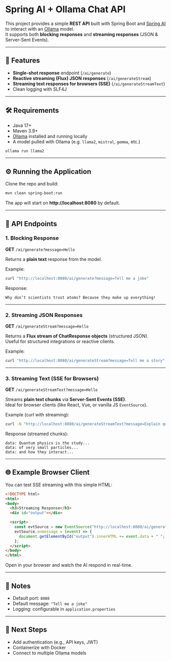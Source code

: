 
# Spring AI + Ollama Chat API

This project provides a simple **REST API** built with Spring Boot and [Spring AI](https://spring.io/projects/spring-ai) to interact with an [Ollama](https://ollama.ai) model.  
It supports both **blocking responses** and **streaming responses** (JSON & Server-Sent Events).

---

## 🚀 Features
- **Single-shot response** endpoint (`/ai/generate`)  
- **Reactive streaming (Flux) JSON responses** (`/ai/generateStream`)  
- **Streaming text responses for browsers (SSE)** (`/ai/generateStreamText`)  
- Clean logging with SLF4J  

---

## 🛠️ Requirements
- Java 17+  
- Maven 3.9+  
- [Ollama](https://ollama.ai) installed and running locally  
- A model pulled with Ollama (e.g. `llama2`, `mistral`, `gemma`, etc.)  

```bash
ollama run llama2
```

---

## ⚙️ Running the Application

Clone the repo and build:

```bash
mvn clean spring-boot:run
```

The app will start on **http://localhost:8080** by default.

---

## 📡 API Endpoints

### 1. Blocking Response
**GET** `/ai/generate?message=Hello`  

Returns a **plain text** response from the model.  

Example:
```bash
curl "http://localhost:8080/ai/generate?message=Tell me a joke"
```

Response:
```
Why don’t scientists trust atoms? Because they make up everything!
```

---

### 2. Streaming JSON Responses
**GET** `/ai/generateStream?message=Hello`  

Returns a **Flux stream of ChatResponse objects** (structured JSON).  
Useful for structured integrations or reactive clients.  

Example:
```bash
curl "http://localhost:8080/ai/generateStream?message=Tell me a story"
```

---

### 3. Streaming Text (SSE for Browsers)
**GET** `/ai/generateStreamText?message=Hello`  

Streams **plain text chunks** via **Server-Sent Events (SSE)**.  
Ideal for browser clients (like React, Vue, or vanilla JS `EventSource`).  

Example (curl with streaming):
```bash
curl -N "http://localhost:8080/ai/generateStreamText?message=Explain quantum physics"
```

Response (streamed chunks):
```
data: Quantum physics is the study...
data: of very small particles...
data: and how they interact...
```

---

## 🌐 Example Browser Client

You can test SSE streaming with this simple HTML:

```html
<!DOCTYPE html>
<html>
<body>
  <h3>Streaming Response</h3>
  <div id="output"></div>

  <script>
    const evtSource = new EventSource("http://localhost:8080/ai/generateStreamText?message=Tell+me+a+joke");
    evtSource.onmessage = (event) => {
      document.getElementById("output").innerHTML += event.data + " ";
    };
  </script>
</body>
</html>
```

Open in your browser and watch the AI respond in real-time.

---

## 📖 Notes
- Default port: `8080`  
- Default message: `"Tell me a joke"`  
- Logging: configurable in `application.properties`  

---

## 🧩 Next Steps
- Add authentication (e.g., API keys, JWT)  
- Containerize with Docker  
- Connect to multiple Ollama models  
